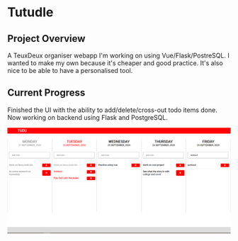 # Tutudle

## Project Overview 
A TeuxDeux organiser webapp I'm working on using Vue/Flask/PostreSQL. I wanted to make my own because it's cheaper and good practice. It's also nice to be able to have a personalised tool.

## Current Progress
Finished the UI with the ability to add/delete/cross-out todo items done. Now working on backend using Flask and PostgreSQL.

![User interface September 2020](tudu.png "tudu")